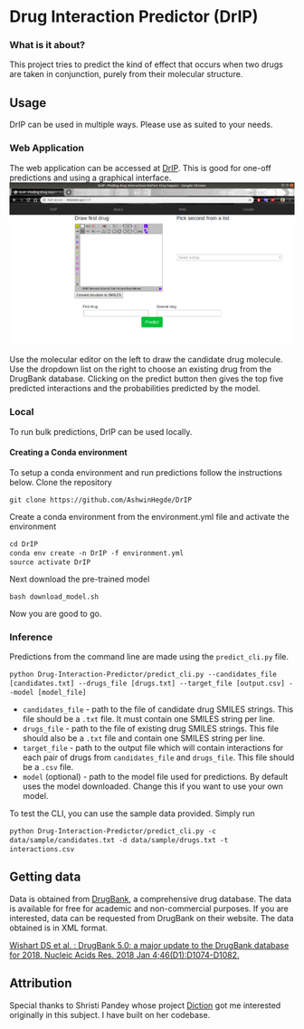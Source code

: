 # Drug Interaction Predictor (DrIP)
### What is it about?
This project tries to predict the kind of effect that occurs when two drugs are taken in conjunction, purely from their molecular structure. 

## Usage
DrIP can be used in multiple ways. Please use as suited to your needs.
### Web Application
The web application can be accessed at [DrIP](http://mlsolver.xyz/DrIP). This is good for one-off predictions and using a graphical interface.
![Web App](Web_app_screenshot.png)

Use the molecular editor on the left to draw the candidate drug molecule. Use the dropdown list on the right to choose an existing drug from the DrugBank database. Clicking on the predict button then gives the top five predicted interactions and the probabilities predicted by the model.
### Local
To run bulk predictions, DrIP can be used locally. 
#### Creating a Conda environment
To setup a conda environment and run predictions follow the instructions below.
Clone the repository

	git clone https://github.com/AshwinHegde/DrIP

Create a conda environment from the environment.yml file and activate the environment

	cd DrIP
	conda env create -n DrIP -f environment.yml
	source activate DrIP

Next download the pre-trained model

	bash download_model.sh

Now you are good to go.

### Inference
Predictions from the command line are made using the `predict_cli.py` file.

	python Drug-Interaction-Predictor/predict_cli.py --candidates_file [candidates.txt] --drugs_file [drugs.txt] --target_file [output.csv] --model [model_file]

* `candidates_file` - path to the file of candidate drug SMILES strings. This file should be a `.txt` file. It must contain one SMILES string per line.
* `drugs_file` - path to the file of existing drug SMILES strings. This file should also be a `.txt` file and contain one SMILES string per line.
* `target_file` - path to the output file which will contain interactions for each pair of drugs from `candidates_file` and `drugs_file`. This file should be a `.csv` file.
* `model` (optional) - path to the model file used for predictions. By default uses the model downloaded. Change this if you want to use your own model.

To test the CLI, you can use the sample data provided. Simply run 

	python Drug-Interaction-Predictor/predict_cli.py -c data/sample/candidates.txt -d data/sample/drugs.txt -t interactions.csv


## Getting data
Data is obtained from [DrugBank](https://www.drugbank.ca/), a comprehensive drug database. The data is available for free for academic and non-commercial purposes. If you are interested, data can be requested from DrugBank on their website. The data obtained is in XML format.

[Wishart DS et al. : DrugBank 5.0: a major update to the DrugBank database for 2018. Nucleic Acids Res. 2018 Jan 4;46(D1):D1074-D1082.](https://www.ncbi.nlm.nih.gov/pubmed/29126136)

## Attribution
Special thanks to Shristi Pandey whose project [Diction](https://github.com/ShristiP/diction) got me interested originally in this subject. I have built on her codebase.
